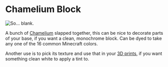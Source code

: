 # Chamelium Block

![So... blank.](oredict:oc:chameliumBlock)

A bunch of [Chamelium](../item/chamelium.md) slapped together, this can be nice to decorate parts of your base, if you want a clean, monochrome block. Can be dyed to take any one of the 16 common Minecraft colors.

Another use is to pick its texture and use that in your [3D prints](print.md), if you want something clean white to apply a tint to.
